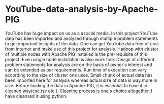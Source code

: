 # YouTube-data-analysis-by-Apache-PIG
YouTube has huge impact on us as a asocial media. In this project YouTube data has been imported and analysed through multiple problem statements to get important insights of the data.
One can get YouTube data free of cost from internet and make use of this project for analysis.
Hadoop with cluster of multiple nodes with Apache PIG installed is the pre-requisite of this project. Even single node installation is also work fine.
Design of different problem statements for analysis are on the basis of owner's interest and can be extended as per requirements.
Run time of execution can vary according to the size of cluster one uses.
Small chunk of actual data has been imported here for analysis whereas actual size of data is way more in size.
Before loading the data in Apache-PIG, it is essential to have it in cleaned way(csc,tsv etc.). Cleaning process is one's choice altogether. I have cleansed it using python.
